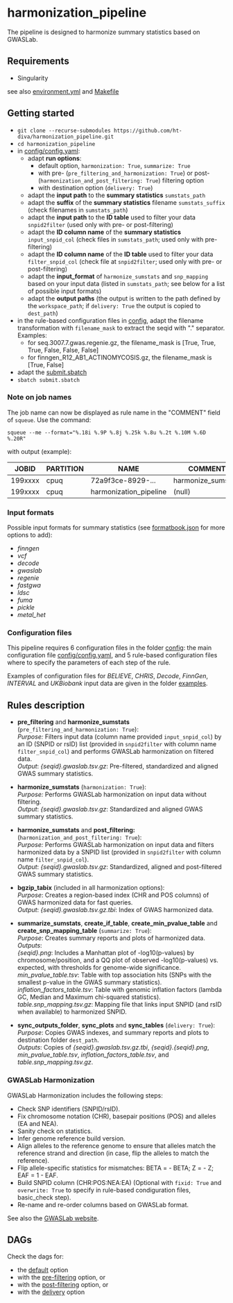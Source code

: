 # harmonization_pipeline
The pipeline is designed to harmonize summary statistics based on GWASLab.

## Requirements
* Singularity

see also [environment.yml](environment.yml) and [Makefile](Makefile)

## Getting started

* `git clone --recurse-submodules https://github.com/ht-diva/harmonization_pipeline.git`
* `cd harmonization_pipeline`
* in [config/config.yaml](config/config.yaml):
    * adapt **run options**:
        - default option, `harmonization: True`, `summarize: True`
        - with pre- (`pre_filtering_and_harmonization: True`) or post- (`harmonization_and_post_filtering: True`) filtering option
        - with destination option (`delivery: True`)
    * adapt the **input path** to the **summary statistics** `sumstats_path`
    * adapt the **suffix** of the **summary statistics** filename `sumstats_suffix` (check filenames in `sumstats_path`)
    * adapt the **input path** to the **ID table** used to filter your data `snpid2filter` (used only with pre- or post-filtering)
    * adapt the **ID column name** of the **summary statistics** `input_snpid_col` (check files in `sumstats_path`; used only with pre-filtering)
    * adapt the **ID column name** of the **ID table** used to filter your data `filter_snpid_col` (check file at `snpid2filter`; used only with pre- or post-filtering)
    * adapt the **input_format** of `harmonize_sumstats` and `snp_mapping` based on your input data (listed in `sumstats_path`; see below for a list of possible input formats)
    * adapt the **output paths** (the output is written to the path defined by the `workspace_path`; if `delivery: True` the output is copied to `dest_path`)
* in the rule-based configuration files in [config](config), adapt the filename transformation with `filename_mask` to extract the seqid with "." separator. Examples:
    * for seq.3007.7.gwas.regenie.gz, the filename_mask is [True, True, True, False, False, False]
    * for finngen_R12_AB1_ACTINOMYCOSIS.gz, the filename_mask is [True, False]
* adapt the [submit.sbatch](submit.sbatch)
* `sbatch submit.sbatch`

### Note on job names

The job name can now be displayed as rule name in the "COMMENT" field of `squeue`. Use the command:

`squeue --me --format="%.18i %.9P %.8j %.25k %.8u %.2t %.10M %.6D %.20R"`

with output (example):

| JOBID   | PARTITION | NAME                   | COMMENT            | USER     | ST | TIME  | NODES | NODELIST |
|---------|-----------|------------------------|--------------------|----------|----|-------|-------|----------|
| 199xxxx | cpuq      | 72a9f3ce-8929-...      | harmonize_sumstats | username | R  | mm:ss | 1     | cnodexx  |
| 199xxxx | cpuq      | harmonization_pipeline | (null)             | username | R  | mm:ss | 1     | cnodexx  |

### Input formats

Possible input formats for summary statistics (see [formatbook.json](workflow/scripts/gwaspipe/data/formatbook.json) for more options to add):
* *finngen*
* *vcf*
* *decode*
* *gwaslab*
* *regenie*
* *fastgwa*
* *ldsc*
* *fuma*
* *pickle*
* *metal_het*

### Configuration files

This pipeline requires 6 configuration files in the folder [config](config): the main configuration file [config/config.yaml](config/config.yaml), and 5 rule-based configuration files where to specify the parameters of each step of the rule.

Examples of configuration files for *BELIEVE*, *CHRIS*, *Decode*, *FinnGen*, *INTERVAL* and *UKBiobank* input data are given in the folder [examples](examples).

## Rules description
* **pre_filtering** and **harmonize_sumstats** (`pre_filtering_and_harmonization: True`): <br />
*Purpose:* Filters input data (column name provided `input_snpid_col`) by an ID (SNPID or rsID) list (provided in `snpid2filter` with column name `filter_snpid_col`) and performs GWASLab harmonization on filtered data.<br />
*Output*: *{seqid}.gwaslab.tsv.gz*: Pre-filtered, standardized and aligned GWAS summary statistics.<br />

* **harmonize_sumstats** (`harmonization: True`): <br />
*Purpose:*  Performs GWASLab harmonization on input data without filtering.<br />
*Output*: *{seqid}.gwaslab.tsv.gz*: Standardized and aligned GWAS summary statistics.<br />

* **harmonize_sumstats** and **post_filtering:** (`harmonization_and_post_filtering: True`): <br />
*Purpose:* Performs GWASLab harmonization on input data and filters harmonized data by a SNPID list (provided in `snpid2filter` with column name `filter_snpid_col`).<br />
*Output*: *{seqid}.gwaslab.tsv.gz*: Standardized, aligned and post-filtered GWAS summary statistics.<br />

* **bgzip_tabix** (included in all harmonization options): <br />
*Purpose*: Creates a region-based index (CHR and POS columns) of GWAS harmonized data for fast queries.<br />
*Output*: *{seqid}.gwaslab.tsv.gz.tbi*: Index of GWAS harmonized data.<br />

* **summarize_sumstats**, **create_if_table**, **create_min_pvalue_table** and **create_snp_mapping_table**  (`summarize: True`): <br />
*Purpose*: Creates summary reports and plots of harmonized data.<br />
*Outputs*:<br />
*{seqid}.png*: Includes a Manhattan plot of -log10(p-values) by chromosome/position, and a QQ plot of observed -log10(p-values) vs. expected, with thresholds for genome-wide significance.<br />
*min_pvalue_table.tsv*: Table with top association hits (SNPs with the smallest p-value in the GWAS summary statistics).<br />
*inflation_factors_table.tsv*: Table with genomic inflation factors (lambda GC, Median and Maximum chi-squared statistics).<br />
*table.snp_mapping.tsv.gz*: Mapping file that links input SNPID (and rsID when available) to harmonized SNPID.<br />

* **sync_outputs_folder**, **sync_plots** and **sync_tables**  (`delivery: True`): <br />
*Purpose*: Copies GWAS indexes, and summary reports and plots to destination folder `dest_path`.<br />
*Outputs*: Copies of *{seqid}.gwaslab.tsv.gz.tbi*, *{seqid}.{seqid}.png*, *min_pvalue_table.tsv*, *inflation_factors_table.tsv*, and *table.snp_mapping.tsv.gz*.<br />

### GWASLab Harmonization

GWASLab Harmonization includes the following steps:

* Check SNP identifiers (SNPID/rsID).
* Fix chromosome notation (CHR), basepair positions (POS) and alleles (EA and NEA).
* Sanity check on statistics.
* Infer genome reference build version.
* Align alleles to the reference genome to ensure that alleles match the reference strand and direction (in case, flip the alleles to match the reference).
* Flip allele-specific statistics for mismatches: BETA = - BETA; Z = - Z; EAF = 1 - EAF.
* Build SNPID column (CHR:POS:NEA:EA) (Optional with `fixid: True` and `overwrite: True` to specify in rule-based condiguration files, basic_check step).
* Re-name and re-order columns based on GWASLab format.

See also the [GWASLab website](https://cloufield.github.io/gwaslab/).

## DAGs
Check the dags for:
* the [default](dag_default.svg) option<br />
* with the [pre-filtering](dag_prefiltering.svg) option, or<br />
* with the [post-filtering](dag_postfiltering.svg) option, or<br />
* with the [delivery](dag_delivery.svg) option<br />
